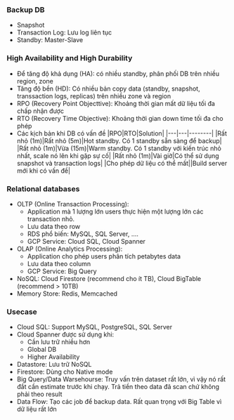 ### Backup DB
* Snapshot
* Transaction Log: Lưu log liên tục
* Standby: Master-Slave

### High Availability and High Durability
* Để tăng độ khả dụng (HA): có nhiều standby, phân phối DB trên nhiều region, zone
* Tăng độ bền (HD): Có nhiều bản copy data (standby, snapshot, transsaction logs, replicas) trên nhiều zone và region
* RPO (Recovery Point Objecttive): Khoảng thời gian mất dữ liệu tối đa chấp nhận được
* RTO (Recovery Time Objective): Khoảng thời gian down time tối đa cho phép
* Các kịch bản khi DB có vấn đề
  |RPO|RTO|Solution|
  |---|---|--------|
  |Rất nhỏ (1m)|Rất nhỏ (5m)|Hot standby. Có 1 standby sẵn sàng để backup|
  |Rất nhỏ (1m)|Vừa (15m)|Warm standby. Có 1 standby với kiến trúc nhỏ nhất, scale nó lên khi gặp sự cố|
  |Rất nhỏ (1m)|Vài giờ|Có thể sử dụng snapshot và transaction logs|
  |Cho phép dữ liệu có thể mất||Build server mới khi có vấn đề|
  
### Relational databases
* OLTP (Online Transaction Processing): 
  * Application mà 1 lượng lớn users thực hiện một lượng lớn các transaction nhỏ.
  * Lưu data theo row
  * RDS phổ biến: MySQL, SQL Server, ....
  * GCP Service: Cloud SQL, Cloud Spanner
* OLAP (Online Analytics Processing):
  * Application cho phép users phân tích petabytes data
  * Lưu data theo column
  * GCP Service: Big Query
* NoSQL: Cloud Firestore (recommend cho ít TB), Cloud BigTable (recommend > 10TB)
* Memory Store: Redis, Memcached

### Usecase
* Cloud SQL: Support MySQL, PostgreSQL, SQL Server
* Cloud Spanner được sử dụng khi:
  * Cần lưu trữ nhiều hơn
  * Global DB
  * Higher Availability
* Datastore: Lưu trữ NoSQL
* Firestore: Dùng cho Native mode
* Big Query/Data Warsehourse: Truy vấn trên dataset rất lớn, vì vậy nó rất đắt cần estimate trước khi chạy. Trả tiền theo data đã scan chứ không phải theo result
* Data Flow: Tạo các job để backup data. Rất quan trọng với Big Table vì dữ liệu rất lớn
